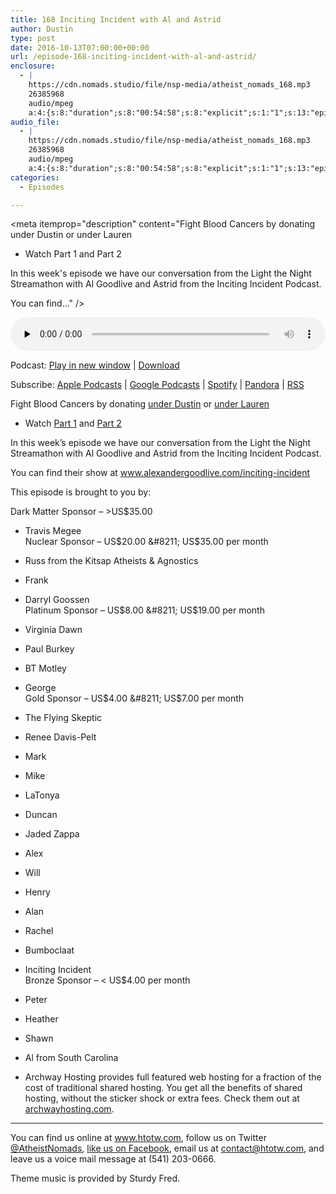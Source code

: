 ```yaml
---
title: 168 Inciting Incident with Al and Astrid
author: Dustin
type: post
date: 2016-10-13T07:00:00+00:00
url: /episode-168-inciting-incident-with-al-and-astrid/
enclosure:
  - |
    https://cdn.nomads.studio/file/nsp-media/atheist_nomads_168.mp3
    26385968
    audio/mpeg
    a:4:{s:8:"duration";s:8:"00:54:58";s:8:"explicit";s:1:"1";s:13:"episode_title";s:36:"Inciting Incident with Al and Astrid";s:10:"episode_no";s:3:"168";}
audio_file:
  - |
    https://cdn.nomads.studio/file/nsp-media/atheist_nomads_168.mp3
    26385968
    audio/mpeg
    a:4:{s:8:"duration";s:8:"00:54:58";s:8:"explicit";s:1:"1";s:13:"episode_title";s:36:"Inciting Incident with Al and Astrid";s:10:"episode_no";s:3:"168";}
categories:
  - Episodes

---
```

<div itemscope itemtype="http://schema.org/AudioObject">
  <meta itemprop="name" content="168 Inciting Incident with Al and Astrid" />
  
  <meta itemprop="uploadDate" content="2016-10-13T01:00:00-06:00" />
  
  <meta itemprop="encodingFormat" content="audio/mpeg" />
  
  <meta itemprop="duration" content="PT54M58S" />
  
  <meta itemprop="description" content="Fight Blood Cancers by donating under Dustin or under Lauren
* Watch Part 1 and Part 2

In this week's episode we have our conversation from the Light the Night Streamathon with Al Goodlive and Astrid from the Inciting Incident Podcast.

You can find..." />
  
  <meta itemprop="contentUrl" content="https://dts.podtrac.com/redirect.mp3/cdn.nomads.studio/file/nsp-media/atheist_nomads_168.mp3" />
  
  <meta itemprop="contentSize" content="25.2" />
  </p> 
  
  <div class="powerpress_player" id="powerpress_player_8430">
    <audio class="wp-audio-shortcode" id="audio-5060-174" preload="none" style="width: 100%;" controls="controls"><source type="audio/mpeg" src="https://dts.podtrac.com/redirect.mp3/cdn.nomads.studio/file/nsp-media/atheist_nomads_168.mp3?_=174" /><a href="https://dts.podtrac.com/redirect.mp3/cdn.nomads.studio/file/nsp-media/atheist_nomads_168.mp3">https://dts.podtrac.com/redirect.mp3/cdn.nomads.studio/file/nsp-media/atheist_nomads_168.mp3</a></audio>
  </div>
</div>

<p class="powerpress_links powerpress_links_mp3">
  Podcast: <a href="https://dts.podtrac.com/redirect.mp3/cdn.nomads.studio/file/nsp-media/atheist_nomads_168.mp3" class="powerpress_link_pinw" target="_blank" title="Play in new window" onclick="return powerpress_pinw('https://htotw.com/?powerpress_pinw=5060-podcast');" rel="nofollow">Play in new window</a> | <a href="https://dts.podtrac.com/redirect.mp3/cdn.nomads.studio/file/nsp-media/atheist_nomads_168.mp3" class="powerpress_link_d" title="Download" rel="nofollow" download="atheist_nomads_168.mp3">Download</a>
</p>

<p class="powerpress_links powerpress_subscribe_links">
  Subscribe: <a href="https://podcasts.apple.com/us/podcast/humanists-take-on-the-world/id530050098?mt=2&ls=1" class="powerpress_link_subscribe powerpress_link_subscribe_itunes" target="_blank" title="Subscribe on Apple Podcasts" rel="nofollow">Apple Podcasts</a> | <a href="https://www.google.com/podcasts?feed=aHR0cDovL2F0aGVpc3Rub21hZHMubGlic3luLmNvbS9yc3M%3D" class="powerpress_link_subscribe powerpress_link_subscribe_googleplay" target="_blank" title="Subscribe on Google Podcasts" rel="nofollow">Google Podcasts</a> | <a href="https://open.spotify.com/show/3LzK2xZGike6Tc1GEMtMbr?si=LieN9SNuTpq96smuaUsH8A" class="powerpress_link_subscribe powerpress_link_subscribe_spotify" target="_blank" title="Subscribe on Spotify" rel="nofollow">Spotify</a> | <a href="https://www.pandora.com/podcast/atheist-nomads/PC:10122?corr=62071012&part=ug" class="powerpress_link_subscribe powerpress_link_subscribe_pandora" target="_blank" title="Subscribe on Pandora" rel="nofollow">Pandora</a> | <a href="https://htotw.com/feed/podcast/" class="powerpress_link_subscribe powerpress_link_subscribe_rss" target="_blank" title="Subscribe via RSS" rel="nofollow">RSS</a>
</p>

Fight Blood Cancers by donating <a href="http://pages.lightthenight.org/oswim/Boise16/dwilliams" target="_blank" rel="noopener">under Dustin</a> or <a href="http://pages.lightthenight.org/oswim/Boise16/LStudley" target="_blank" rel="noopener">under Lauren</a>  
* Watch <a href="https://www.youtube.com/watch?v=I1iwR2oMMUI" target="_blank" rel="noopener">Part 1</a> and <a href="https://www.youtube.com/watch?v=SaxgRl2tTAA" target="_blank" rel="noopener">Part 2</a>

In this week&#8217;s episode we have our conversation from the Light the Night Streamathon with Al Goodlive and Astrid from the Inciting Incident Podcast.

You can find their show at <a href="http://www.alexandergoodlive.com/inciting-incident" target="_blank" rel="noopener">www.alexandergoodlive.com/inciting-incident</a>

This episode is brought to you by:

Dark Matter Sponsor &#8211; >US$35.00  
* Travis Megee  
Nuclear Sponsor &#8211; US$20.00 &#8211; US$35.00 per month  
* Russ from the Kitsap Atheists & Agnostics  
* Frank  
* Darryl Goossen  
Platinum Sponsor &#8211; US$8.00 &#8211; US$19.00 per month  
* Virginia Dawn  
* Paul Burkey  
* BT Motley  
* George  
Gold Sponsor &#8211; US$4.00 &#8211; US$7.00 per month  
* The Flying Skeptic  
* Renee Davis-Pelt  
* Mark  
* Mike  
* LaTonya  
* Duncan  
* Jaded Zappa  
* Alex  
* Will  
* Henry  
* Alan  
* Rachel  
* Bumboclaat  
* Inciting Incident  
Bronze Sponsor &#8211; < US$4.00 per month  
* Peter  
* Heather  
* Shawn  
* Al from South Carolina

* Archway Hosting provides full featured web hosting for a fraction of the cost of traditional shared hosting. You get all the benefits of shared hosting, without the sticker shock or extra fees. Check them out at <a href="http://archwayhosting.com/" target="_blank" rel="noopener">archwayhosting.com</a>.

<hr width="500" />

You can find us online at <a href="https://www.htotw.com/" target="_blank" rel="noopener">www.htotw.com</a>, follow us on Twitter <a href="https://twitter.com/AtheistNomads" target="_blank" rel="noopener">@AtheistNomads</a>, <a href="https://htotw.com/facebook" target="_blank" rel="noopener">like us on Facebook</a>, email us at <contact@htotw.com>, and leave us a voice mail message at (541) 203-0666.

Theme music is provided by Sturdy Fred.